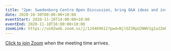 ```yaml
---
title: "2pm: Swedenborg Centre Open Discussion, bring Q&A ideas and insights about inner life"
date: 2020-10-30T00:00:00+10:00
eventStart: 2020-11-10T14:00:00+10:00
eventEnd: 2020-11-10T16:00:00+10:00
zoomLink: https://us02web.zoom.us/j/124469612?pwd=NjlOZ3RpU2NWV1g1a2Zmb29ZL3ZsQT09
---
```


[Click to join Zoom](https://us02web.zoom.us/j/124469612?pwd=NjlOZ3RpU2NWV1g1a2Zmb29ZL3ZsQT09) when the meeting time arrives.